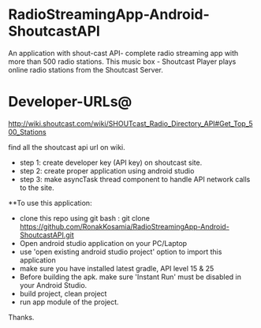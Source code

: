 # RadioStreamingApp-Android-ShoutcastAPI
An application with shout-cast API- complete radio streaming app with more than 500 radio stations.
This music box - Shoutcast Player plays online radio stations from the Shoutcast Server.

# Developer-URLs@
http://wiki.shoutcast.com/wiki/SHOUTcast_Radio_Directory_API#Get_Top_500_Stations

find all the shoutcast api url on wiki. 


- step 1: create developer key (API key) on shoutcast site.
- step 2: create proper application using android studio 
- step 3: make asyncTask thread component to handle API network calls to the site. 

**To use this application: 

- clone this repo using git bash : git clone https://github.com/RonakKosamia/RadioStreamingApp-Android-ShoutcastAPI.git
- Open android studio application on your PC/Laptop
- use 'open existing android studio project' option to import this application
- make sure you have installed latest gradle, API level 15 & 25
- Before building the apk. make sure 'Instant Run' must be disabled in your Android Studio.
- build project, clean project
- run app module of the project. 


Thanks.
